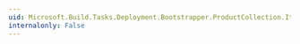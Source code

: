 ```yaml
---
uid: Microsoft.Build.Tasks.Deployment.Bootstrapper.ProductCollection.Item(System.Int32)
internalonly: False
---
```

